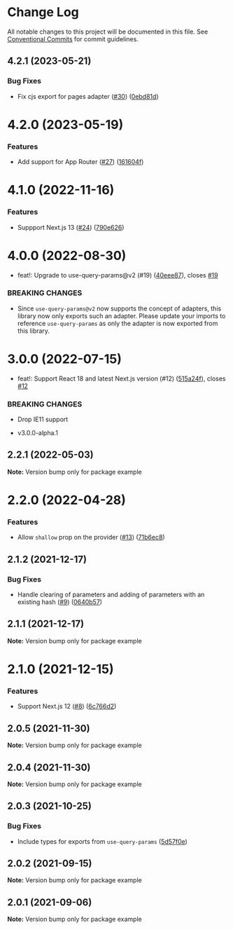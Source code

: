 # Change Log

All notable changes to this project will be documented in this file.
See [Conventional Commits](https://conventionalcommits.org) for commit guidelines.

## 4.2.1 (2023-05-21)


### Bug Fixes

* Fix cjs export for pages adapter ([#30](https://github.com/amannn/next-query-params/issues/30)) ([0ebd81d](https://github.com/amannn/next-query-params/commit/0ebd81d77d78760a4d06c727f192946d35b6d0d9))





# 4.2.0 (2023-05-19)


### Features

* Add support for App Router ([#27](https://github.com/amannn/next-query-params/issues/27)) ([161604f](https://github.com/amannn/next-query-params/commit/161604fe0e518e05152ce9789a68661fcc28df81))





# 4.1.0 (2022-11-16)


### Features

* Suppport Next.js 13 ([#24](https://github.com/amannn/next-query-params/issues/24)) ([790e626](https://github.com/amannn/next-query-params/commit/790e626e857335ccf11c5811b12415e92b422b60))





# 4.0.0 (2022-08-30)


* feat!: Upgrade to use-query-params@v2 (#19) ([40eee87](https://github.com/amannn/next-query-params/commit/40eee8734aebf498955e0bb24353d287877a32ad)), closes [#19](https://github.com/amannn/next-query-params/issues/19)


### BREAKING CHANGES

* Since `use-query-params@v2` now supports the concept of adapters, this library now only exports such an adapter. Please update your imports to reference `use-query-params` as only the adapter is now exported from this library.





# 3.0.0 (2022-07-15)


* feat!: Support React 18 and latest Next.js version (#12) ([515a24f](https://github.com/amannn/next-query-params/commit/515a24f864d97ecdbba6de12de490b895d88153c)), closes [#12](https://github.com/amannn/next-query-params/issues/12)


### BREAKING CHANGES

* Drop IE11 support

* v3.0.0-alpha.1





## 2.2.1 (2022-05-03)

**Note:** Version bump only for package example





# 2.2.0 (2022-04-28)


### Features

* Allow `shallow` prop on the provider ([#13](https://github.com/amannn/next-query-params/issues/13)) ([71b6ec8](https://github.com/amannn/next-query-params/commit/71b6ec8631af355ef283a0f588e9f80c347176eb))





## 2.1.2 (2021-12-17)


### Bug Fixes

* Handle clearing of parameters and adding of parameters with an existing hash ([#9](https://github.com/amannn/next-query-params/issues/9)) ([0640b57](https://github.com/amannn/next-query-params/commit/0640b5739141bfc36b5e60bb8c87b32a6d53ac10))





## 2.1.1 (2021-12-17)

**Note:** Version bump only for package example





# 2.1.0 (2021-12-15)


### Features

* Support Next.js 12 ([#8](https://github.com/amannn/next-query-params/issues/8)) ([6c766d2](https://github.com/amannn/next-query-params/commit/6c766d2095cdbc587f2555cea35ff82b2d30c4f6))





## 2.0.5 (2021-11-30)

**Note:** Version bump only for package example





## 2.0.4 (2021-11-30)

**Note:** Version bump only for package example





## 2.0.3 (2021-10-25)


### Bug Fixes

* Include types for exports from `use-query-params` ([5d57f0e](https://github.com/amannn/next-query-params/commit/5d57f0eab2a055d3c51f0815989cde3fefc76274))





## 2.0.2 (2021-09-15)

**Note:** Version bump only for package example





## 2.0.1 (2021-09-06)

**Note:** Version bump only for package example

